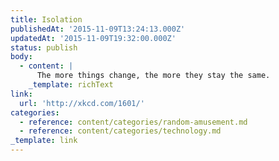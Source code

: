 ```yaml
---
title: Isolation
publishedAt: '2015-11-09T13:24:13.000Z'
updatedAt: '2015-11-09T19:32:00.000Z'
status: publish
body:
  - content: |
      The more things change, the more they stay the same.
    _template: richText
link:
  url: 'http://xkcd.com/1601/'
categories:
  - reference: content/categories/random-amusement.md
  - reference: content/categories/technology.md
_template: link
---
```



